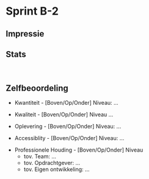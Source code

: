 #  Sprint B-2

## Impressie

<!-- vertel heel kort hoe het product er voor staat, en wat jouw aandeel er in was deze sprint. Voeg een paar screenshots toe hoe het product er nu uit ziet, met een nadruk op je eigen werk, maar een algemene indruk van het geheel is ook waardevol voor het portfolio. Het idee is dat we dit per sprint doen, dus aan het eind een 
mooi plaatje van de groei overhouden -->

## Stats

<!-- Deze statistieken zullen met een PR aangeleverd worden -->
![Stats](./stats.png)

<!-- 
Als hier geen gekkigheid staat, dan hoef je dit niet toe te lichten. Maar als hier vreemde zaken staan (zoals heeeel veel frontend-code in een backend-sprint, of een week nagenoeg afwezig) dan is dit het moment dat toe te lichten. -->

## Zelfbeoordeling

* Kwantiteit - [Boven/Op/Onder] Niveau: 
  ...

<!-- Wat heb je zoal gedaan deze sprint? Link de grotere user-stories waar je aan hebt gewerkt. -->

* Kwaliteit - [Boven/Op/Onder] Niveau
  ...

<!-- Waarom is het goed wat je gemaakt hebt? Hanteer bijvoorbeeld de criteria uit blok A, of stel zelf (in overleg met je docenten) criteria op die je probeert na te streven. -->    

* Oplevering - [Boven/Op/Onder] Niveau:
  ...

<!-- Is het gelukt om jouw werk netjes op te leveren zodat het echt gebruikt kan worden. Is het netjes getest voordat het gedemo'd wordt. Was er bestaande data die gemigreerd moest worden?
 -->

* Accessiblity - [Boven/Op/Onder] Niveau:
  ...

<!-- Deze en volgende sprint wordt je werk ook expliciet getest op Accessibility. Hiervoor werken we samen met Stichting Accessibility. Dus link een aantal stukken code/ontwerp waarbij je expliciet rekening hebt gehouden met accessibility. En ligt toe wat je daarvoor hebt aangepast. Volgende sprint moet het goed zijn, in deze sprint is het ook ok als je juist veel leert over wat er nog niet helemaal goed gaat. -->

* Professionele Houding - [Boven/Op/Onder] Niveau
    * tov. Team: ... <!-- Is het gelukt om je beloofde werk binnen een redelijke tijd op te leveren? Heb je werk van anderen kunnen reviewen? -->
    * tov. Opdrachtgever: ... <!-- Hoe reageerde de opdrachtgever op jouw werk deze sprint? Is het mooi afgekomen? Of heb je duidelijk van tevoren aangegeven wat wel/niet zou gaan werken? -->
    * tov. Eigen ontwikkeling: ... <!-- Is het gelukt om serieus je rol aan te pakken? Wat zou je graag anders hebben gedaan en/of een volgende keer anders doen?-->
